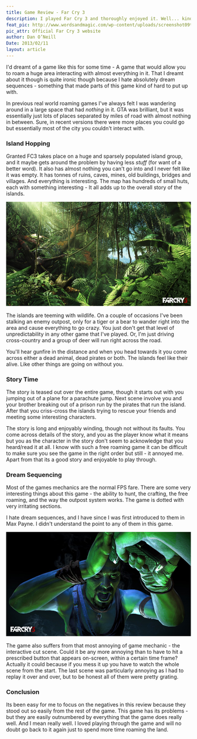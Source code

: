 ```yaml
---
title: Game Review - Far Cry 3
description: I played Far Cry 3 and thoroughly enjoyed it. Well... kind of.
feat_pic: http://www.wordsandmagic.com/wp-content/uploads/screenshot09tcm1946721.jpg
pic_attr: Official Far Cry 3 website
author: Dan O’Neill
Date: 2013/02/11
layout: article
---
```


I'd dreamt of a game like this for some time - A game that would allow you to roam a huge area interacting with almost everything in it. That I dreamt about it though is quite ironic though because I hate absolutely dream sequences - something that made parts of this game kind of hard to put up with. 

In previous real world roaming games I've always felt I was wandering around in a large space that had _nothing_ in it. GTA was brilliant, but it was essentially just lots of places separated by miles of road with almost nothing in between. Sure, in recent versions there were more places you could go but essentially most of the city you couldn't interact with. 

### Island Hopping

Granted FC3 takes place on a huge and sparsely populated island group, and it maybe gets around the problem by having less *stuff* (for want of a better word). It also has almost nothing you can't go into and I never felt like it was empty. It has tonnes of ruins, caves, mines, old buildings, bridges and villages. And everything is interesting. The map has hundreds of small huts, each with something interesting - It all adds up to the overall story of the islands. 

![screenshot_29tcm1955456](/wp-content/uploads/screenshot_29tcm1955456-960x540.jpg)

The islands are teeming with wildlife. On a couple of occasions I've been stalking an enemy outpost, only for a tiger or a bear to wander right into the area and cause everything to go crazy. You just don't get that level of unpredictability in any other game that I've played. Or, I'm just driving cross-country and a group of deer will run right across the road. 

You'll hear gunfire in the distance and when you head towards it you come across either a dead animal, dead pirates or both. The islands feel like their alive. Like other things are going on without you. 

### Story Time

The story is teased out over the entire game, though it starts out with you jumping out of a plane for a parachute jump. Next scene involve you and your brother breaking out of a prison run by the pirates that run the island. After that you criss-cross the islands trying to rescue your friends and meeting some interesting characters. 

The story is long and enjoyably winding, though not without its faults. You come across details of the story, and you as the player know what it means but you as the character in the story don't seem to acknowledge that you heard/read it at all. I know with such a free roaming game it can be difficult to make sure you see the game in the right order but still - it annoyed me. Apart from that its a good story and enjoyable to play through. 

### Dream Sequencing

Most of the games mechanics are the normal FPS fare. There are some very interesting things about this game - the ability to hunt, the crafting, the free roaming, and the way the outpost system works. The game is dotted with very irritating sections.

I hate dream sequences, and I have since I was first introduced to them in Max Payne. I didn't understand the point to any of them in this game. 

![screenshot_28tcm1955285](/wp-content/uploads/screenshot_28tcm1955285-960x540.jpg)

The game also suffers from that most annoying of game mechanic - the interactive cut scene. Could it be any more annoying than to have to hit a prescribed button that appears on-screen, within a certain time frame? Actually it could because if you mess it up you have to watch the whole scene from the start. The last scene was particularly annoying as I had to replay it over and over, but to be honest all of them were pretty grating. 

### Conclusion

Its been easy for me to focus on the negatives in this review because they stood out so easily from the rest of the game. This game has its problems - but they are easily outnumbered by everything that the game does really well. And I mean really well. I loved playing through the game and will no doubt go back to it again just to spend more time roaming the land.
